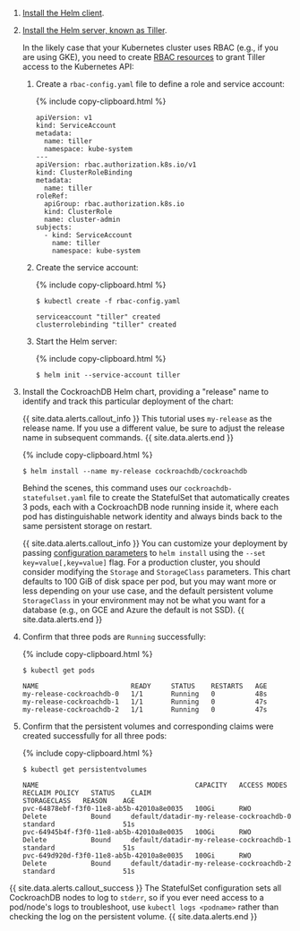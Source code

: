 1. [Install the Helm client](https://docs.helm.sh/using_helm/#installing-the-helm-client).

2. [Install the Helm server, known as Tiller](https://docs.helm.sh/using_helm/#installing-tiller).

    In the likely case that your Kubernetes cluster uses RBAC (e.g., if you are using GKE), you need to create [RBAC resources](https://docs.helm.sh/using_helm/#role-based-access-control) to grant Tiller access to the Kubernetes API:

    1. Create a `rbac-config.yaml` file to define a role and service account:

        {%  include copy-clipboard.html %}
        ~~~
        apiVersion: v1
        kind: ServiceAccount
        metadata:
          name: tiller
          namespace: kube-system
        ---
        apiVersion: rbac.authorization.k8s.io/v1
        kind: ClusterRoleBinding
        metadata:
          name: tiller
        roleRef:
          apiGroup: rbac.authorization.k8s.io
          kind: ClusterRole
          name: cluster-admin
        subjects:
          - kind: ServiceAccount
            name: tiller
            namespace: kube-system
        ~~~

    2. Create the service account:

        {%  include copy-clipboard.html %}
        ~~~ shell
        $ kubectl create -f rbac-config.yaml
        ~~~

        ~~~
        serviceaccount "tiller" created
        clusterrolebinding "tiller" created
        ~~~    

    3. Start the Helm server:

        {%  include copy-clipboard.html %}
        ~~~ shell
        $ helm init --service-account tiller
        ~~~

3. Install the CockroachDB Helm chart, providing a "release" name to identify and track this particular deployment of the chart:

    {{ site.data.alerts.callout_info }}
    This tutorial uses `my-release` as the release name. If you use a different value, be sure to adjust the release name in subsequent commands.
    {{ site.data.alerts.end }}

    {%  include copy-clipboard.html %}
    ~~~ shell
    $ helm install --name my-release cockroachdb/cockroachdb
    ~~~

    Behind the scenes, this command uses our `cockroachdb-statefulset.yaml` file to create the StatefulSet that automatically creates 3 pods, each with a CockroachDB node running inside it, where each pod has distinguishable network identity and always binds back to the same persistent storage on restart.

    {{ site.data.alerts.callout_info }}
    You can customize your deployment by passing [configuration parameters](https://github.com/cockroachdb/helm-charts/tree/master/cockroachdb#configuration) to `helm install` using the `--set key=value[,key=value]` flag. For a production cluster, you should consider modifying the `Storage` and `StorageClass` parameters. This chart defaults to 100 GiB of disk space per pod, but you may want more or less depending on your use case, and the default persistent volume `StorageClass` in your environment may not be what you want for a database (e.g., on GCE and Azure the default is not SSD).
    {{ site.data.alerts.end }}

4. Confirm that three pods are `Running` successfully:

    {%  include copy-clipboard.html %}
    ~~~ shell
    $ kubectl get pods
    ~~~

    ~~~
    NAME                       READY     STATUS    RESTARTS   AGE
    my-release-cockroachdb-0   1/1       Running   0          48s
    my-release-cockroachdb-1   1/1       Running   0          47s
    my-release-cockroachdb-2   1/1       Running   0          47s
    ~~~

5. Confirm that the persistent volumes and corresponding claims were created successfully for all three pods:

    {%  include copy-clipboard.html %}
    ~~~ shell
    $ kubectl get persistentvolumes
    ~~~

    ~~~
    NAME                                       CAPACITY   ACCESS MODES   RECLAIM POLICY   STATUS    CLAIM                                      STORAGECLASS   REASON    AGE
    pvc-64878ebf-f3f0-11e8-ab5b-42010a8e0035   100Gi      RWO            Delete           Bound     default/datadir-my-release-cockroachdb-0   standard                 51s
    pvc-64945b4f-f3f0-11e8-ab5b-42010a8e0035   100Gi      RWO            Delete           Bound     default/datadir-my-release-cockroachdb-1   standard                 51s
    pvc-649d920d-f3f0-11e8-ab5b-42010a8e0035   100Gi      RWO            Delete           Bound     default/datadir-my-release-cockroachdb-2   standard                 51s
    ~~~

{{ site.data.alerts.callout_success }}
The StatefulSet configuration sets all CockroachDB nodes to log to `stderr`, so if you ever need access to a pod/node's logs to troubleshoot, use `kubectl logs <podname>` rather than checking the log on the persistent volume.
{{ site.data.alerts.end }}

